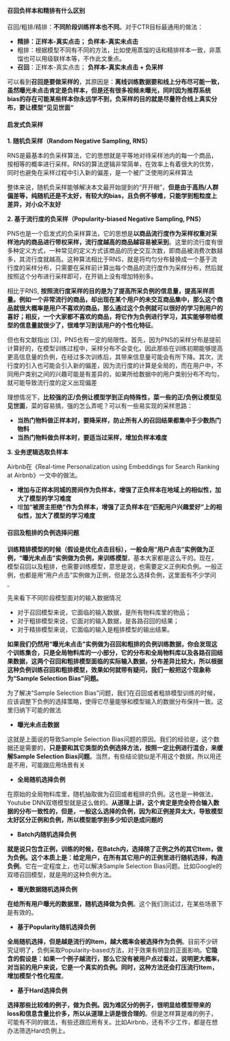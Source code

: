 #### 召回负样本和精排有什么区别

召回/粗排/精排：**不同阶段训练样本也不同**。对于CTR目标最通用的做法：

- **精排：正样本-真实点击； 负样本-真实未点击**
- 粗排：根据模型不同有不同的方法，比如使用蒸馏的话和精排样本一致，非蒸馏也可以用级联样本等，不作此文重点。
- **召回**：正样本-真实点击； **负样本-真实未点击 + 负采样**

可以看到**召回是要做采样的**，其原因是：**离线训练数据要和线上分布尽可能一致，虽然曝光未点击肯定是负样本，但是还有很多视频未曝光，同时因为推荐系统bias的存在可能某些样本你永远学不到，负采样的目的就是尽量符合线上真实分布，要让模型“见见世面“**

#### 启发式负采样

**1. 随机负采样（Random Negative Sampling, RNS）**

RNS是最基本的负采样算法，它的思想就是平等地对待采样池内的每一个商品，按相等的概率进行采样。RNS的算法逻辑非常简单，在效率上有着很大的优势，同时也避免在采样过程中引入新的偏差，是一个被广泛使用的采样算法

整体来说，随机负采样能够解决本文最开始提到的“开开眼”，**但是由于高热/人群偏差等，纯随机还是不太好，有较大的bias，且负例不够难，只能学到粗粒度上差异，对小众不友好**

**2. 基于流行度的负采样（Popularity-biased Negative Sampling, PNS）**

PNS也是一个启发式的负采样算法，它的思想是**以商品流行度作为采样权重对采样池内的商品进行带权采样，流行度越高的商品越容易被采到**。这里的流行度有很多种定义方式，一种常见的定义方式该商品的历史交互次数，即商品被消费次数越多，其流行度就越高。这种算法相比于RNS，就是将均匀分布替换成一个基于流行度的采样分布，只需要在采样前计算出每个商品的流行度作为采样分布，然后就按照这个分布进行采样即可，在开销上没有增加特别多。

相比于RNS, **按照流行度采样的目的是为了提高所采负例的信息量，提高采样质量。例如一个非常流行的商品，却出现在某个用户的未交互商品集中，那么这个商品就很大概率是用户不喜欢的商品，那么通过这个负例就可以很好的学习到用户的喜好；相反，一个大家都不喜欢的商品，将它作为负例进行学习，其实能够带给模型的信息量就很少了，很难学习到该用户的个性化特征**。

但也有文献指出 [3]，PNS也有一定的局限性。首先，因为PNS的采样分布是提前计算好的，在模型训练过程中，采样分布不会变化。因此那些在训练初期能够提高更高信息量的负例，在经过多次训练后，其带来信息量可能会有所下降。其次，流行度的引入也可能会引入新的偏差，因为流行度的计算是全局的，而在用户中，不同用户类别之间的兴趣可能是有差异的，如果所给数据中的用户类别分布不均匀，就可能导致流行度的定义出现偏差

理想情况下，**比较强的正/负例让模型学到正向特殊性，菜一些的正/负例让模型见见世面**，菜的容易搞，强的怎么弄呢？可以有一些易实现的采样思路：

- **当热门物料做正样本时，要降采样，防止所有人的召回结果都集中于少数热门物料**
- **当热门物料做负样本时，要适当过采样，增加负样本难度**

**3.  业务逻辑选取负样本**

Airbnb在《Real-time Personalization using Embeddings for Search Ranking at Airbnb》一文中的做法。

- **增加与正样本同城的房间作为负样本，增强了正负样本在地域上的相似性，加大了模型的学习难度**
- 增**加“被房主拒绝”作为负样本，增强了正负样本在“匹配用户兴趣爱好”上的相似性，加大了模型的学习难度**

#### 召回及粗排的负例选择问题

**训练精排模型的时候（假设是优化点击目标），一般会用“用户点击”实例做为正例，“曝光未点击”实例做为负例，来训练模型**，基本大家都是这么干的。现在，模型召回以及粗排，也需要训练模型，意思是说，也需要定义正例和负例。一般正例，也都是用“用户点击”实例做为正例，但是怎么选择负例，这里面有不少学问

<img src="https://blog-1258986886.cos.ap-beijing.myqcloud.com/%E6%9C%BA%E5%99%A8%E5%AD%A6%E4%B9%A0/28-5.png" style="zoom:33%;" />

先来看下不同阶段模型面对的输入数据情况

- 对于召回模型来说，它面临的输入数据，是所有物料库里的物品；
- 对于粗排模型来说，它面对的输入数据，是各路召回的结果；
- 对于精排模型来说，它面临的输入是粗排模型的输出结果。

**如果我们仍然用“曝光未点击”实例做为召回和粗排的负例训练数据，你会发现这个训练集合，只是全局物料库的一小部分，它的分布和全局物料库以及各路召回结果数据，这两个召回和粗排模型面临的实际输入数据，分布差异比较大，所以根据这种负例训练召回和粗排模型，效果如何就带有疑问，我们一般把这个现象称为“Sample Selection Bias”问题。**

为了解决“Sample Selection Bias”问题，我们在召回或者粗排模型训练的时候，应该调整下负例的选择策略，使得它尽量能够和模型输入的数据分布保持一致。这里归纳下可能的做法

- **曝光未点击数据**

这就是上面说的导致Sample Selection Bias问题的原因。我们的经验是，这个数据还是需要的，**只是要和其它类型的负例选择方法，按照一定比例进行混合，来缓解Sample Selection Bias问题**。当然，有些结论貌似是不用这个数据，所以用还是不用，可能跟应用场景有关

- **全局随机选择负例**

在原始的全局物料库里，随机抽取做为召回或者粗排的负例。这也是一种做法，Youtube DNN双塔模型就是这么做的。**从道理上讲，这个肯定是完全符合输入数据的分布一致性的，但是，一般这么选择的负例，因为和正例差异太大，导致模型太好区分正例和负例，所以模型能学到多少知识是成问题的**

- **Batch内随机选择负例**

**就是说只包含正例，训练的时候，在Batch内，选择除了正例之外的其它Item，做为负例。这个本质上是：给定用户，在所有其它用户的正例里进行随机选择，构造负例**。它在一定程度上，也可以解决Sample Selection Bias问题。比如Google的双塔召回模型，就是用的这种负例方法。

- **曝光数据随机选择负例**

**在给所有用户曝光的数据里，随机选择做为负例**。这个我们测试过，在某些场景下是有效的。

- **基于Popularity随机选择负例**

**全局随机选择，但是越是流行的Item，越大概率会被选择作为负例**。目前不少研究证明了，负例采取Popularity-based方法，对于效果有明显的正面影响。**它隐含的假设是：如果一个例子越流行，那么它没有被用户点过看过，说明更大概率，对当前的用户来说，它是一个真实的负例。同时，这种方法还会打压流行Item，增加模型个性化程度**。

- **基于Hard选择负例**

**选择那些比较难的例子，做为负例。因为难区分的例子，很明显给模型带来的loss和信息含量比价多，所以从道理上讲是很合理的**。但是怎样算是难的例子，可能有不同的做法，有些还跟应用有关。比如Airbnb，还有不少工作，都是在想办法筛选Hard负例上。

